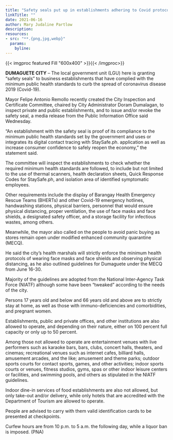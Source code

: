 ```yaml
---
title: "Safety seals put up in establishments adhering to Covid protocols"
linkTitle: ""
date: 2021-06-16
author: Mary Judaline Partlow
description:
resources:
- src: "**.{png,jpg,webp}"
  params:
    byline: 
---
```

{{< imgproc featured Fill "600x400" >}}{{< /imgproc>}}

**DUMAGUETE CITY** –  The local government unit (LGU) here is granting “safety seals” to business establishments that have complied with the minimum public health standards to curb the spread of coronavirus disease 2019 (Covid-19).

Mayor Felipe Antonio Remollo recently created the City Inspection and Certificate Committee, chaired by City Administrator Doram Dumalagan, to inspect private and public establishments, and to issue and/or revoke the safety seal, a media release from the Public Information Office said Wednesday.

“An establishment with the safety seal is proof of its compliance to the minimum public health standards set by the government and uses or integrates its digital contact tracing with StaySafe.ph. application as well as increase consumer confidence to safely reopen the economy,” the statement said.

The committee will inspect the establishments to check whether the required minimum health standards are followed, to include but not limited to the use of thermal scanners, health declaration sheets, Quick Response Codes for StaySafe.ph, and isolation area of identified symptomatic employees.

Other requirements include the display of Barangay Health Emergency Rescue Teams (BHERTs) and other Covid-19 emergency hotlines, handwashing stations, physical barriers, personnel that would ensure physical distancing, proper ventilation, the use of face masks and face shields, a designated safety officer, and a storage facility for infectious wastes, among others.

Meanwhile, the mayor also called on the people to avoid panic buying as stores remain open under modified enhanced community quarantine (MECQ).

He said the city’s health marshals will strictly enforce the minimum health protocols of wearing face masks and face shields and observing physical distancing, as he also outlined guidelines for Dumaguete under the MECQ from June 16-30.

Majority of the guidelines are adopted from the National Inter-Agency Task Force (NIATF) although some have been “tweaked” according to the needs of the city.

Persons 17 years old and below and 66 years old and above are to strictly stay at home, as well as those with immuno-deficiencies and comorbidities, and pregnant women.

Establishments, public and private offices, and other institutions are also allowed to operate, and depending on their nature, either on 100 percent full capacity or only up to 50 percent.

Among those not allowed to operate are entertainment venues with live performers such as karaoke bars, bars, clubs, concert halls, theaters, and cinemas; recreational venues such as internet cafes, billiard halls, amusement arcades, and the like; amusement and theme parks; outdoor sports courts for contact sports, games, and other activities; indoor sports courts or venues, fitness studios, gyms, spas or other indoor leisure centers or facilities, and swimming pools, and others as stipulated in the NIATF guidelines.

Indoor dine-in services of food establishments are also not allowed, but only take-out and/or delivery, while only hotels that are accredited with the Department of Tourism are allowed to operate.

People are advised to carry with them valid identification cards to be presented at checkpoints.

Curfew hours are from 10 p.m. to 5 a.m. the following day, while a liquor ban is imposed. (PNA)
